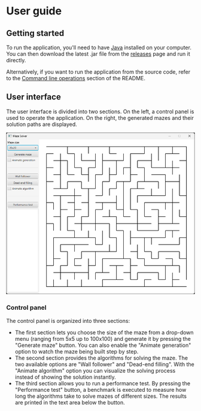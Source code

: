 # User guide

## Getting started

To run the application, you'll need to have [Java](https://www.java.com/) installed on your computer. You can then download the latest .jar file from the [releases](https://github.com/jarkmaen/maze-solver/releases/tag/v1.0.0) page and run it directly.

Alternatively, if you want to run the application from the source code, refer to the [Command line operations](../README.md#command-line-operations) section of the README.

## User interface

The user interface is divided into two sections. On the left, a control panel is used to operate the application. On the right, the generated mazes and their solution paths are displayed.

<img src="images/user_interface.png">

### Control panel

The control panel is organized into three sections:

- The first section lets you choose the size of the maze from a drop-down menu (ranging from 5x5 up to 100x100) and generate it by pressing the "Generate maze" button. You can also enable the "Animate generation" option to watch the maze being built step by step.
- The second section provides the algorithms for solving the maze. The two available options are "Wall follower" and "Dead-end filling". With the "Animate algorithm" option you can visualize the solving process instead of showing the solution instantly.
- The third section allows you to run a performance test. By pressing the "Performance test" button, a benchmark is executed to measure how long the algorithms take to solve mazes of different sizes. The results are printed in the text area below the button.